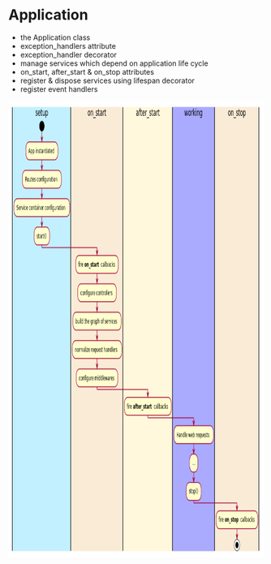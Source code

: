 # Application

- the Application class
- exception_handlers attribute
- exception_handler decorator
- manage services which depend on application life cycle
- on_start, after_start & on_stop attributes
- register & dispose services using lifespan decorator
- register event handlers

<p align="center"><img width=900 height=900 src="./app-life-cycle.png"></p>
